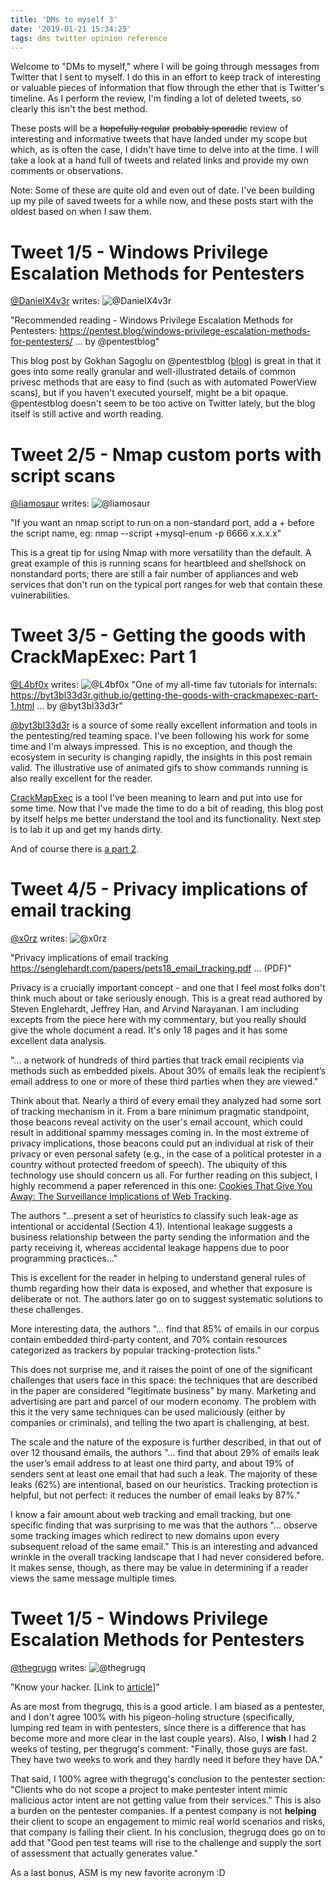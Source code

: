 ```yaml
---
title: 'DMs to myself 3'
date: '2019-01-21 15:34:25'
tags: dms twitter opinion reference
---
```


Welcome to "DMs to myself," where I will be going through messages from Twitter that I sent to myself.  I do this in an effort to keep track of interesting or valuable pieces of information that flow through the ether that is Twitter's timeline. As I perform the review, I'm finding a lot of deleted tweets, so clearly this isn't the best method.

These posts will be a ~~hopefully regular~~ ~~probably sporadic~~ review of interesting and informative tweets that have landed under my scope but which, as is often the case, I didn't have time to delve into at the time. I will take a look at a hand full of tweets and related links and provide my own comments or observations.

Note: Some of these are quite old and even out of date. I've been building up my pile of saved tweets for a while now, and these posts start with the oldest based on when I saw them.

# Tweet 1/5 - Windows Privilege Escalation Methods for Pentesters
[@DanielX4v3r](https://twitter.com/DanielX4v3r/status/911849582459572226) writes:
![@DanielX4v3r](../../../assets/images/dmstome-2019-21-01.png)

"Recommended reading - Windows Privilege Escalation Methods for Pentesters: https://pentest.blog/windows-privilege-escalation-methods-for-pentesters/ … by @pentestblog"

This blog post by Gokhan Sagoglu on @pentestblog ([blog](https://pentest.blog/)) is great in that it goes into some really granular and well-illustrated details of common privesc methods that are easy to find (such as with automated PowerView scans), but if you haven't executed yourself, might be a bit opaque. @pentestblog doesn't seem to be too active on Twitter lately, but the blog itself is still active and worth reading.

# Tweet 2/5 - Nmap custom ports with script scans
[@liamosaur](https://twitter.com/liamosaur/status/912491527573692416) writes:
![@liamosaur](../../../assets/images/dmstome-2019-21-02.png)

"If you want an nmap script to run on a non-standard port, add a + before the script name, eg: nmap --script +mysql-enum -p 6666 x.x.x.x"

This is a great tip for using Nmap with more versatility than the default. A great example of this is running scans for heartbleed and shellshock on nonstandard ports; there are still a fair number of appliances and web services that don't run on the typical port ranges for web that contain these vulnerabilities.

# Tweet 3/5 - Getting the goods with CrackMapExec: Part 1
[@L4bf0x](https://twitter.com/L4bf0x/status/913205630231564290) writes:
![@L4bf0x](../../../assets/images/dmstome-2019-21-03.png)
"One of my all-time fav tutorials for internals: https://byt3bl33d3r.github.io/getting-the-goods-with-crackmapexec-part-1.html … by @byt3bl33d3r"

[@byt3bl33d3r](https://byt3bl33d3r.github.io) is a source of some really excellent information and tools in the pentesting/red teaming space. I've been following his work for some time and I'm always impressed. This is no exception, and though the ecosystem in security is changing rapidly, the insights in this post remain valid. The illustrative use of animated gifs to show commands running is also really excellent for the reader.

[CrackMapExec](https://github.com/byt3bl33d3r/CrackMapExec) is a tool I've been meaning to learn and put into use for some time. Now that I've made the time to do a bit of reading, this blog post by itself helps me better understand the tool and its functionality. Next step is to lab it up and get my hands dirty.

And of course there is [a part 2](https://byt3bl33d3r.github.io/getting-the-goods-with-crackmapexec-part-2.html).

# Tweet 4/5 - Privacy implications of email tracking
[@x0rz](https://twitter.com/x0rz/status/913724020796854273) writes:
![@x0rz](../../../assets/images/dmstome-2019-21-04.png)

"Privacy implications of email tracking https://senglehardt.com/papers/pets18_email_tracking.pdf … (PDF)"

Privacy is a crucially important concept - and one that I feel most folks don't think much about or take seriously enough. This is a great read authored by Steven Englehardt, Jeffrey Han, and Arvind Narayanan. I am including excepts from the piece here with my commentary, but you really should give the whole document a read. It's only 18 pages and it has some excellent data analysis.


"... a network of hundreds of third parties that track email recipients via methods such as embedded pixels. About 30% of emails leak the recipient’s email address to one or more of these third parties when they are viewed."

Think about that. Nearly a third of every email they analyzed had some sort of tracking mechanism in it. From a bare minimum pragmatic standpoint, those beacons reveal activity on the user's email account, which could result in additional spammy messages coming in. In the most extreme of privacy implications, those beacons could put an individual at risk of their privacy or even personal safety (e.g., in the case of a political protester in a country without protected freedom of speech). The ubiquity of this technology use should concern us all. For further reading on this subject, I highly recommend a paper referenced in this one: [Cookies That Give You Away: The Surveillance Implications of Web Tracking](https://senglehardt.com/papers/www15_cookie_surveil.pdf).

The authors "...present a set of heuristics to classify such leak-age as intentional or accidental (Section 4.1). Intentional leakage suggests a business relationship between
the party sending the information and the party receiving it, whereas accidental leakage happens due to poor programming practices..."

This is excellent for the reader in helping to understand general rules of thumb regarding how their data is exposed, and whether that exposure is deliberate or not. The authors later go on to suggest systematic solutions to these challenges.

More interesting data, the authors "... find that 85% of emails in our corpus contain embedded third-party content, and 70% contain resources categorized as trackers by popular tracking-protection lists."

This does not surprise me, and it raises the point of one of the significant challenges that users face in this space: the techniques that are described in the paper are considered "legitimate business" by many. Marketing and advertising are part and parcel of our modern economy. The problem with this it the very same techniques can be used maliciously (either by companies or criminals), and telling the two apart is challenging, at best.

The scale and the nature of the exposure is further described, in that out of over 12 thousand emails, the authors "... find that about 29% of emails leak the user’s email address to at least one third party, and about 19% of senders sent at least one email that had such a leak. The majority of these leaks (62%) are intentional, based on our heuristics. Tracking protection is helpful, but not perfect: it reduces the number of email leaks by 87%."

I know a fair amount about web tracking and email tracking, but one specific finding that was surprising to me was that the authors "... observe some tracking images which redirect to
new domains upon every subsequent reload of the same email."
This is an interesting and advanced wrinkle in the overall tracking landscape that I had never considered before. It makes sense, though, as there may be value in determining if a reader views the same message multiple times.

# Tweet 1/5 - Windows Privilege Escalation Methods for Pentesters
[@thegrugq](https://twitter.com/thegrugq/status/913680673973473280) writes:
![@thegrugq](../../../assets/images/dmstome-2019-21-05.png)

"Know your hacker. [Link to [article](https://medium.com/@thegrugq/cyber-operators-differences-matter-7cfba2ddb9a6)]"

As are most from thegrugq, this is a good article. I am biased as a pentester, and I don't agree 100% with his pigeon-holing structure (specifically, lumping red team in with pentesters, since there is a difference that has become more and more clear in the last couple years). Also, I **wish** I had 2 weeks of testing, per thegrugq's comment: "Finally, those guys are fast. They have two weeks to work and they hardly need it before they have DA."

That said, I 100% agree with thegrugq's conclusion to the pentester section: "Clients who do not scope a project to make pentester intent mimic malicious actor intent are not getting value from their services." This is also a burden on the pentester companies. If a pentest company is not **helping** their client to scope an engagement to mimic real world scenarios and risks, that company is failing their client. In his conclusion, thegrugq does go on to add that "Good pen test teams will rise to the challenge and supply the sort of assessment that actually generates value."

As a last bonus, ASM is my new favorite acronym :D
